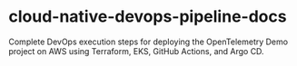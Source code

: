 # cloud-native-devops-pipeline-docs
Complete DevOps execution steps for deploying the OpenTelemetry Demo project on AWS using Terraform, EKS, GitHub Actions, and Argo CD.
